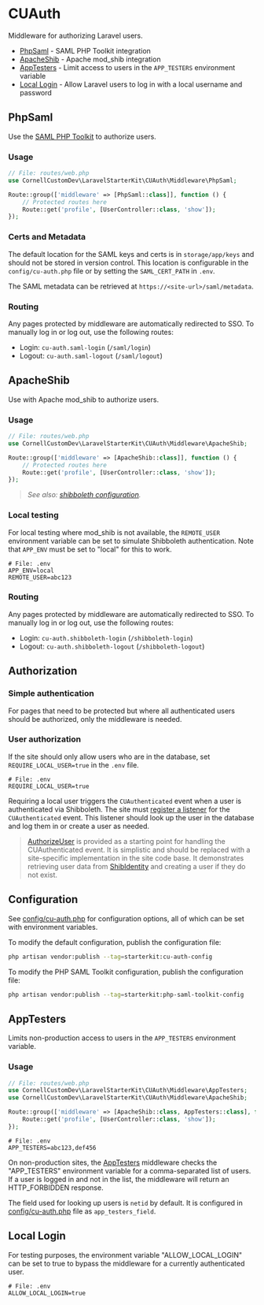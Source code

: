 # CUAuth

Middleware for authorizing Laravel users.

- [PhpSaml](#phpsaml) - SAML PHP Toolkit integration
- [ApacheShib](#apacheshib) - Apache mod_shib integration
- [AppTesters](#apptesters) - Limit access to users in the `APP_TESTERS` environment variable
- [Local Login](#local-login) - Allow Laravel users to log in with a local username and password

## PhpSaml

Use the [SAML PHP Toolkit](https://github.com/SAML-Toolkits/php-saml/tree/4.x-dev) to authorize users.

### Usage

```php
// File: routes/web.php
use CornellCustomDev\LaravelStarterKit\CUAuth\Middleware\PhpSaml;

Route::group(['middleware' => [PhpSaml::class]], function () {
    // Protected routes here
    Route::get('profile', [UserController::class, 'show']);
});
```

### Certs and Metadata

The default location for the SAML keys and certs is in `storage/app/keys` and should not be stored in version control. This location is configurable in the `config/cu-auth.php` file or by setting the `SAML_CERT_PATH` in `.env`. 

The SAML metadata can be retrieved at `https://<site-url>/saml/metadata`.

### Routing

Any pages protected by middleware are automatically redirected to SSO. To manually log in or log out, use the following routes:
- Login: `cu-auth.saml-login` (`/saml/login`)
- Logout: `cu-auth.saml-logout` (`/saml/logout`)


## ApacheShib

Use with Apache mod_shib to authorize users.

### Usage

```php
// File: routes/web.php
use CornellCustomDev\LaravelStarterKit\CUAuth\Middleware\ApacheShib;

Route::group(['middleware' => [ApacheShib::class]], function () {
    // Protected routes here
    Route::get('profile', [UserController::class, 'show']);
});
```

> _See also: [shibboleth configuration](SHIBBOLETH.md)._

### Local testing

For local testing where mod_shib is not available, the `REMOTE_USER` environment variable can be set to simulate
Shibboleth authentication. Note that `APP_ENV` must be set to "local" for this to work.

```dotenv
# File: .env
APP_ENV=local
REMOTE_USER=abc123
```

### Routing

Any pages protected by middleware are automatically redirected to SSO. To manually log in or log out, use the following routes:
- Login: `cu-auth.shibboleth-login` (`/shibboleth-login`)
- Logout: `cu-auth.shibboleth-logout` (`/shibboleth-logout`)

## Authorization

### Simple authentication

For pages that need to be protected but where all authenticated users should be authorized, only the middleware is needed.

### User authorization

If the site should only allow users who are in the database, set `REQUIRE_LOCAL_USER=true` in the `.env` file.

```dotenv
# File: .env
REQUIRE_LOCAL_USER=true
```

Requiring a local user triggers the `CUAuthenticated` event when a user is authenticated via Shibboleth. The site must
[register a listener](https://laravel.com/docs/11.x/events#registering-events-and-listeners) for
the `CUAuthenticated` event. This listener should look up the user in the database and log them in or create a user
as needed.

> [AuthorizeUser](Listeners/AuthorizeUser.php) is provided as a starting point for handling the CUAuthenticated event.
> It is simplistic and should be replaced with a site-specific implementation in the site code base. It demonstrates 
> retrieving user data from [ShibIdentity](DataObjects/ShibIdentity.php) and creating a user if they do not exist. 

## Configuration

See [config/cu-auth.php](../../config/cu-auth.php) for configuration options, all of which can be set with environment variables.

To modify the default configuration, publish the configuration file:

```bash
php artisan vendor:publish --tag=starterkit:cu-auth-config
```

To modify the PHP SAML Toolkit configuration, publish the configuration file:

```bash
php artisan vendor:publish --tag=starterkit:php-saml-toolkit-config
```


## AppTesters

Limits non-production access to users in the `APP_TESTERS` environment variable.

### Usage

```php
// File: routes/web.php
use CornellCustomDev\LaravelStarterKit\CUAuth\Middleware\AppTesters;
use CornellCustomDev\LaravelStarterKit\CUAuth\Middleware\ApacheShib;

Route::group(['middleware' => [ApacheShib::class, AppTesters::class], function () {
    Route::get('profile', [UserController::class, 'show']);
});
```

```dotenv
# File: .env
APP_TESTERS=abc123,def456
```

On non-production sites, the [AppTesters](Middleware/AppTesters.php) middleware checks the "APP_TESTERS" environment variable for a comma-separated list of users. If a user is logged in and not in the list, the middleware will return an HTTP_FORBIDDEN response.

The field used for looking up users is `netid` by default. It is configured in [config/cu-auth.php](../../config/cu-auth.php) file as `app_testers_field`.


## Local Login
For testing purposes, the environment variable "ALLOW_LOCAL_LOGIN" can be set to true to bypass the middleware for a currently authenticated user.
```dotenv
# File: .env
ALLOW_LOCAL_LOGIN=true

